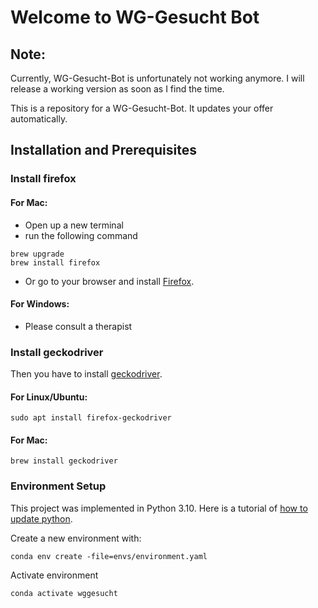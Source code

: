 # Welcome to WG-Gesucht Bot

## Note: 
Currently, WG-Gesucht-Bot is unfortunately not working anymore. I will release a working version as soon as I find the time.

This is a repository for a WG-Gesucht-Bot. It updates your offer automatically.

## Installation and Prerequisites

### Install firefox
#### For Mac:
* Open up a new terminal
* run the following command
```sybase
brew upgrade
brew install firefox
```
* Or go to your browser and install [Firefox](https://www.mozilla.org/de/firefox/download/thanks/).

#### For Windows:
* Please consult a therapist

### Install geckodriver
Then you have to install [geckodriver](https://github.com/mozilla/geckodriver/releases).
#### For Linux/Ubuntu:
```sybase
sudo apt install firefox-geckodriver
```

#### For Mac:
```sybase
brew install geckodriver
```

### Environment Setup
This project was implemented in Python 3.10. Here is a tutorial of [how to update python](https://ioflood.com/blog/update-python-step-by-step-guide/).

Create a new environment with:
```sybase
conda env create -file=envs/environment.yaml
```

Activate environment

```sybase
conda activate wggesucht
```

## 


